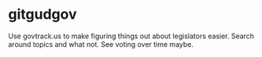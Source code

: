 # gitgudgov

Use govtrack.us to make figuring things out about legislators easier. Search around topics and what not. See voting over time maybe.
